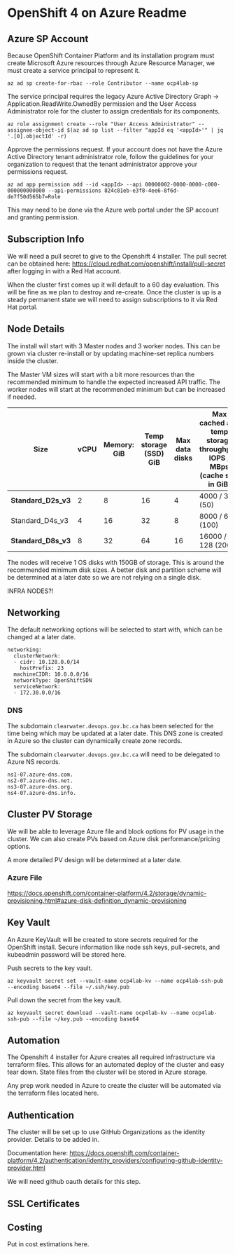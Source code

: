 # OpenShift 4 on Azure Readme


## Azure SP Account

Because OpenShift Container Platform and its installation program must create Microsoft Azure resources through Azure Resource Manager, we must create a service principal to represent it.

`az ad sp create-for-rbac --role Contributor --name ocp4lab-sp`

The service principal requires the legacy Azure Active Directory Graph → Application.ReadWrite.OwnedBy permission and the User Access Administrator role for the cluster to assign credentials for its components.

`az role assignment create --role "User Access Administrator" --assignee-object-id $(az ad sp list --filter "appId eq '<appId>'" | jq '.[0].objectId' -r)`

Approve the permissions request. If your account does not have the Azure Active Directory tenant administrator role, follow the guidelines for your organization to request that the tenant administrator approve your permissions request.

`az ad app permission add --id <appId> --api 00000002-0000-0000-c000-000000000000 --api-permissions 824c81eb-e3f8-4ee6-8f6d-de7f50d565b7=Role`

This may need to be done via the Azure web portal under the SP account and granting permission.

## Subscription Info

We will need a pull secret to give to the Openshift 4 installer. The pull secret can be obtained here: https://cloud.redhat.com/openshift/install/pull-secret after logging in with a Red Hat account.

When the cluster first comes up it will default to a 60 day evaluation. This will be fine as we plan to destroy and re-create. Once the cluster is up is a steady permanent state we will need to assign subscriptions to it via Red Hat portal.

## Node Details

The install will start with 3 Master nodes and 3 worker nodes. This can be grown via cluster re-install or by updating machine-set replica numbers inside the cluster.

The Master VM sizes will start with a bit more resources than the recommended minimum to handle the expected increased API traffic. The worker nodes will start at the recommended minimum but can be increased if needed.


| Size | vCPU | Memory: GiB | Temp storage (SSD) GiB | Max data disks | Max cached and temp storage throughput: IOPS / MBps (cache size in GiB) | Max uncached disk throughput: IOPS / MBps | Max NICs / Expected network bandwidth (Mbps) |
|-----------------|------|-------------|------------------------|----------------|-------------------------------------------------------------------------|-------------------------------------------|----------------------------------------------|
| **Standard_D2s_v3** | 2 | 8 | 16 | 4 | 4000 / 32 (50) | 3200 / 48 | 2 / 1000 |
| Standard_D4s_v3 | 4 | 16 | 32 | 8 | 8000 / 64 (100) | 6400 / 96 | 2 / 2000 |
| **Standard_D8s_v3** | 8 | 32 | 64 | 16 | 16000 / 128 (200) | 12800 / 192 | 4 / 4000 |


The nodes will receive 1 OS disks with 150GB of storage. This is around the recommended minimum disk sizes. A better disk and partition scheme will be determined at a later date so we are not relying on a single disk.

INFRA NODES?!

## Networking

The default networking options will be selected to start with, which can be changed at a later date.

```
networking:
  clusterNetwork:
  - cidr: 10.128.0.0/14
    hostPrefix: 23
  machineCIDR: 10.0.0.0/16
  networkType: OpenShiftSDN
  serviceNetwork:
  - 172.30.0.0/16
  ```

### DNS

The subdomain `clearwater.devops.gov.bc.ca` has been selected for the time being which may be updated at a later date. This DNS zone is created in Azure so the cluster can dynamically create zone records.

The subdomain `clearwater.devops.gov.bc.ca` will need to be delegated to Azure NS records.

```
ns1-07.azure-dns.com.
ns2-07.azure-dns.net.
ns3-07.azure-dns.org.
ns4-07.azure-dns.info.
```

## Cluster PV Storage

We will be able to leverage Azure file and block options for PV usage in the cluster. We can also create PVs based on Azure disk performance/pricing options.

A more detailed PV design will be determined at a later date.

### Azure File

https://docs.openshift.com/container-platform/4.2/storage/dynamic-provisioning.html#azure-disk-definition_dynamic-provisioning

## Key Vault

An Azure KeyVault will be created to store secrets required for the OpenShift install. Secure information like node ssh keys, pull-secrets, and kubeadmin password will be stored here.

Push secrets to the key vault.

`az keyvault secret set --vault-name ocp4lab-kv --name ocp4lab-ssh-pub --encoding base64 --file ~/.ssh/key.pub`

Pull down the secret from the key vault.
 
`az keyvault secret download --vault-name ocp4lab-kv --name ocp4lab-ssh-pub --file ~/key.pub --encoding base64`

## Automation 

The Openshift 4 installer for Azure creates all required infrastructure via terraform files. This allows for an automated deploy of the cluster and easy tear down. State files from the cluster will be stored in Azure storage.

Any prep work needed in Azure to create the cluster will be automated via the terraform files located here.

## Authentication 

The cluster will be set up to use GitHub Organizations as the identity provider. Details to be added in.

Documentation here: https://docs.openshift.com/container-platform/4.2/authentication/identity_providers/configuring-github-identity-provider.html

We will need github oauth details for this step.

## SSL Certificates

## Costing

Put in cost estimations here.
